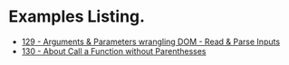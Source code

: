 # Examples Listing.
- [129 - Arguments & Parameters wrangling DOM - Read & Parse Inputs](#)
- [130 - About Call a Function without Parenthesses](#)
